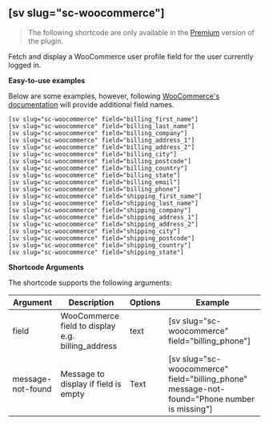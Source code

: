 ## [sv slug="sc-woocommerce"]

> The following shortcode are only available in the [Premium](https://shop.yeken.uk/product/shortcode-variables/) version of the plugin.

Fetch and display a WooCommerce user profile field for the user currently logged in. 

**Easy-to-use examples**

Below are some examples, however, following [WooCommerce's documentation](https://developer.woocommerce.com/docs/customizing-checkout-fields-using-actions-and-filters/) will provide additional field names.

```
[sv slug="sc-woocommerce" field="billing_first_name"]
[sv slug="sc-woocommerce" field="billing_last_name"]
[sv slug="sc-woocommerce" field="billing_company"]
[sv slug="sc-woocommerce" field="billing_address_1"]
[sv slug="sc-woocommerce" field="billing_address_2"]
[sv slug="sc-woocommerce" field="billing_city"]
[sv slug="sc-woocommerce" field="billing_postcode"]
[sv slug="sc-woocommerce" field="billing_country"]
[sv slug="sc-woocommerce" field="billing_state"]
[sv slug="sc-woocommerce" field="billing_email"]
[sv slug="sc-woocommerce" field="billing_phone"]
[sv slug="sc-woocommerce" field="shipping_first_name"]
[sv slug="sc-woocommerce" field="shipping_last_name"]
[sv slug="sc-woocommerce" field="shipping_company"]
[sv slug="sc-woocommerce" field="shipping_address_1"]
[sv slug="sc-woocommerce" field="shipping_address_2"]
[sv slug="sc-woocommerce" field="shipping_city"]
[sv slug="sc-woocommerce" field="shipping_postcode"]
[sv slug="sc-woocommerce" field="shipping_country"]
[sv slug="sc-woocommerce" field="shipping_state"]
```

**Shortcode Arguments**

The shortcode supports the following arguments:

| Argument          | Description                                                                              | Options                                         | Example |
|-------------------|------------------------------------------------------------------------------------------|-------------------------------------------------|--|
| field             | WooCommerce field to display e.g. billing_address                                                                    | text                                            | [sv slug="sc-woocommerce" field="billing_phone"]
| message-not-found             | Message to display if field is empty    | Text                        | [sv slug="sc-woocommerce" field="billing_phone" message-not-found="Phone number is missing"]